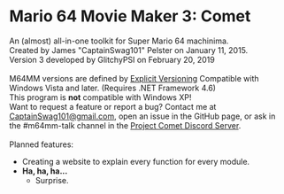# Mario 64 Movie Maker 3: Comet
An (almost) all-in-one toolkit for Super Mario 64 machinima.<br>
Created by James "CaptainSwag101" Pelster on January 11, 2015.<br>
Version 3 developed by GlitchyPSI on February 20, 2019<br><br>
M64MM versions are defined by [Explicit Versioning](https://github.com/exadra37-versioning/explicit-versioning)
Compatible with Windows Vista and later. (Requires .NET Framework 4.6)<br>
This program is <b>not</b> compatible with Windows XP!<br>
Want to request a feature or report a bug? Contact me at <a href="mailto://captainswag101@gmail.com">CaptainSwag101@gmail.com</a>, open an issue in the GitHub page, or ask in the #m64mm-talk channel in the [Project Comet Discord Server](http://comet.glitchypsi.xyz).<br>
<br>
Planned features:
* Creating a website to explain every function for every module.
* **Ha, ha, ha...**
  * Surprise.